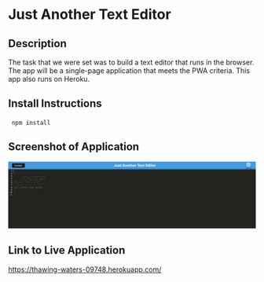 # Just Another Text Editor

## Description

The task that we were set was to build a text editor that runs in the browser. The app will be a single-page application that meets the PWA criteria. This app also runs on Heroku.

## Install Instructions

     npm install

## Screenshot of Application

![Screenshot of live application](./img/Screen%20Shot%202022-10-03%20at%2010.37.56%20pm.png)

## Link to Live Application

https://thawing-waters-09748.herokuapp.com/